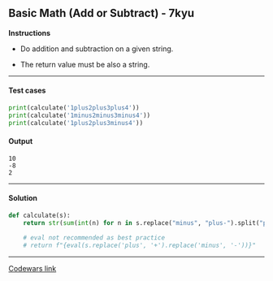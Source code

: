 ## Basic Math (Add or Subtract) - 7kyu

**Instructions**

- Do addition and subtraction on a given string.

- The return value must be also a string.

---

#### Test cases

```python
print(calculate('1plus2plus3plus4'))
print(calculate('1minus2minus3minus4'))
print(calculate('1plus2plus3minus4'))
```

#### Output

```
10
-8
2
```

---

#### Solution

```python
def calculate(s):
    return str(sum(int(n) for n in s.replace("minus", "plus-").split("plus")))

    # eval not recommended as best practice
    # return f"{eval(s.replace('plus', '+').replace('minus', '-'))}"
```

---

[Codewars link](https://www.codewars.com/kata/5809b62808ad92e31b000031)
